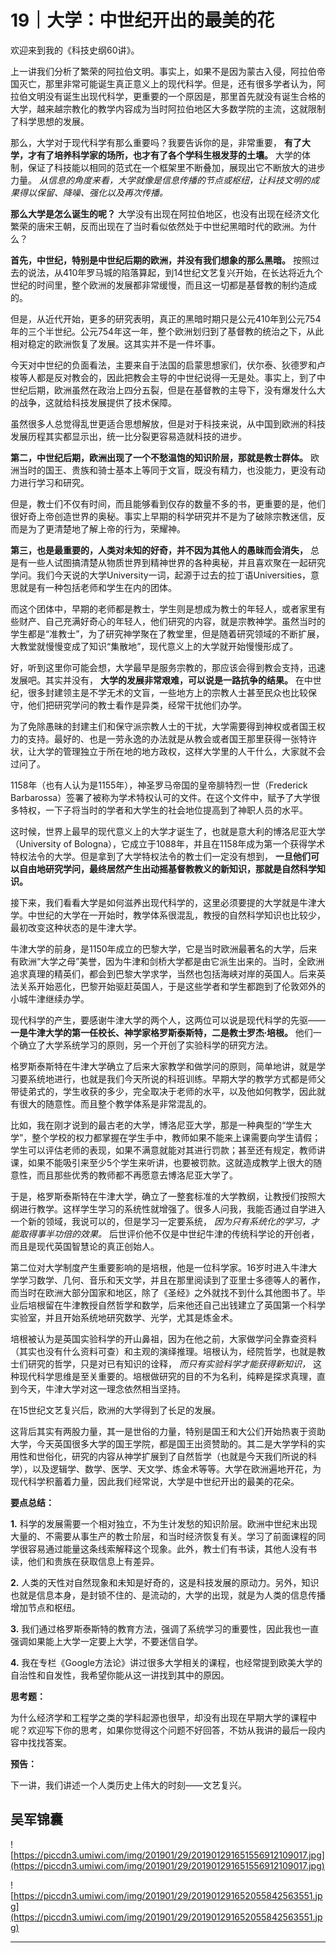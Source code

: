 # 19｜大学：中世纪开出的最美的花

欢迎来到我的《科技史纲60讲》。

上一讲我们分析了繁荣的阿拉伯文明。事实上，如果不是因为蒙古入侵，阿拉伯帝国灭亡，那里非常可能诞生真正意义上的现代科学。但是，还有很多学者认为，阿拉伯文明没有诞生出现代科学，更重要的一个原因是，那里首先就没有诞生合格的大学，越来越宗教化的教学内容成为当时阿拉伯地区大多数学院的主流，这就限制了科学思想的发展。

那么，大学对于现代科学有那么重要吗？我要告诉你的是，非常重要， **有了大学，才有了培养科学家的场所，也才有了各个学科生根发芽的土壤。** 大学的体制，保证了科技能以相同的范式在一个框架里不断叠加，展现出它不断放大的进步力量。 *从信息的角度来看，大学就像是信息传播的节点或枢纽，让科技文明的成果得以保留、降噪、强化以及再次传播。*

 **那么大学是怎么诞生的呢？** 大学没有出现在阿拉伯地区，也没有出现在经济文化繁荣的唐宋王朝，反而出现在了当时看似依然处于中世纪黑暗时代的欧洲。为什么？

 **首先，中世纪，特别是中世纪后期的欧洲，并没有我们想象的那么黑暗。** 按照过去的说法，从410年罗马城的陷落算起，到14世纪文艺复兴开始，在长达将近九个世纪的时间里，整个欧洲的发展都非常缓慢，而且这一切都是基督教的制约造成的。

但是，从近代开始，更多的研究表明，真正的黑暗时期只是公元410年到公元754年的三个半世纪。公元754年这一年，整个欧洲划归到了基督教的统治之下，从此相对稳定的欧洲恢复了发展。这其实并不是一件坏事。

今天对中世纪的负面看法，主要来自于法国的启蒙思想家们，伏尔泰、狄德罗和卢梭等人都是反对教会的，因此把教会主导的中世纪说得一无是处。事实上，到了中世纪后期，欧洲虽然在政治上四分五裂，但是在基督教的主导下，没有爆发什么大的战争，这就给科技发展提供了技术保障。

虽然很多人总觉得乱世更适合思想解放，但是对于科技来说，从中国到欧洲的科技发展历程其实都显示出，统一比分裂更容易造就科技的进步。

 **第二，中世纪后期，欧洲出现了一个不愁温饱的知识阶层，那就是教士群体。** 欧洲当时的国王、贵族和骑士基本上等同于文盲，既没有精力，也没能力，更没有动力进行学习和研究。

但是，教士们不仅有时间，而且能够看到仅存的数量不多的书，更重要的是，他们很好奇上帝创造世界的奥秘。事实上早期的科学研究并不是为了破除宗教迷信，反而是为了更清楚地了解上帝的行为，荣耀神。

 **第三，也是最重要的，人类对未知的好奇，并不因为其他人的愚昧而会消失，** 总是有一些人试图搞清楚从物质世界到精神世界的各种奥秘，并且喜欢聚在一起研究学问。我们今天说的大学University一词，起源于过去的拉丁语Universities，意思就是有一种包括老师和学生在内的团体。

而这个团体中，早期的老师都是教士，学生则是想成为教士的年轻人，或者家里有些财产、自己充满好奇心的年轻人，他们研究的内容，就是宗教神学。虽然当时的学生都是“准教士”，为了研究神学聚在了教堂里，但是随着研究领域的不断扩展，大教堂就慢慢变成了知识“集散地”，现代意义上的大学就开始慢慢形成了。

好，听到这里你可能会想，大学最早是服务宗教的，那应该会得到教会支持，迅速发展吧。其实并没有， **大学的发展非常艰难，可以说是一路抗争的结果。** 在中世纪，很多封建领主是不学无术的文盲，一些地方上的宗教人士甚至民众也比较保守，他们把研究学问的教士看作是异类，经常干扰他们办学。

为了免除愚昧的封建主们和保守派宗教人士的干扰，大学需要得到神权或者国王权力的支持。最好的、也是一劳永逸的办法就是从教会或者国王那里获得一张特许状，让大学的管理独立于所在地的地方政权，这样大学里的人干什么，大家就不会过问了。

1158年（也有人认为是1155年），神圣罗马帝国的皇帝腓特烈一世（Frederick Barbarossa）签署了被称为学术特权认可的文件。在这个文件中，赋予了大学很多特权，一下子将当时的学者和大学生的社会地位提高到了神职人员的水平。

这时候，世界上最早的现代意义上的大学才诞生了，也就是意大利的博洛尼亚大学（University of Bologna），它成立于1088年，并且在1158年成为第一个获得学术特权法令的大学。但是拿到了大学特权法令的教士们一定没有想到， **一旦他们可以自由地研究学问，最终居然产生出动摇基督教教义的新知识，那就是自然科学知识。**

接下来，我们看看大学是如何滋养出现代科学的，这里必须要提的大学就是牛津大学。中世纪的大学在一开始时，教学体系很混乱，教授的自然科学知识也比较少，最初改变这种状态的是牛津大学。

牛津大学的前身，是1150年成立的巴黎大学，它是当时欧洲最著名的大学，后来有欧洲“大学之母”美誉，因为牛津和剑桥大学都是由它派生出来的。当时，全欧洲追求真理的精英们，都会到巴黎大学求学，当然也包括海峡对岸的英国人。后来英法关系开始恶化，巴黎开始驱赶英国人，于是这些学者和学生都跑到了伦敦郊外的小城牛津继续办学。

现代科学的产生，要感谢牛津大学的两个人，这两位可以说是现代科学的先驱—— **一是牛津大学的第一任校长、神学家格罗斯泰斯特，二是教士罗杰∙培根。** 他们一个确立了大学系统学习的原则，另一个开创了实验科学的研究方法。

格罗斯泰斯特在牛津大学确立了后来大家教学和做学问的原则，简单地讲，就是学习要系统地进行，也就是我们今天所说的科班训练。早期大学的教学方式都是师父带徒弟式的，学生收获的多少，完全取决于老师的水平，以及他如何教学，因此就有很大的随意性。而且整个教学体系是非常混乱的。

比如，我在刚才说到的最古老的大学，博洛尼亚大学，那是一种典型的“学生大学”，整个学校的权力都掌握在学生手中，教师如果不能来上课需要向学生请假；学生可以评估老师的表现，如果不满意就能对其进行罚款；甚至还有规定，教师讲课，如果不能吸引来至少5个学生来听讲，也要被罚款。这就造成教学上很大的随意性，而且那些优秀的教师都不再愿意去博洛尼亚大学了。

于是，格罗斯泰斯特在牛津大学，确立了一整套标准的大学教纲，让教授们按照大纲进行教学。这样学生学习的系统性就增强了。很多人问我，我能否通过自学进入一个新的领域，我说可以的，但是学习一定要系统， *因为只有系统化的学习，才能取得事半功倍的效果。* 后世评价他不仅是中世纪牛津的传统科学论的开创者，而且是现代英国智慧论的真正创始人。

第二位对大学制度产生重要影响的是培根，他是一位科学家。16岁时进入牛津大学学习数学、几何、音乐和天文学，并且在那里阅读到了亚里士多德等人的著作，而当时在欧洲大部分国家和地区，除了《圣经》之外就找不到什么其他图书了。毕业后培根留在牛津教授自然哲学和数学，后来他还自己出钱建立了英国第一个科学实验室，并且开始系统地研究数学、光学，尤其是炼金术。

培根被认为是英国实验科学的开山鼻祖，因为在他之前，大家做学问全靠查资料（其实也没有什么资料可查）和主观的演绎推理。培根认为，经院哲学，也就是教士们研究的哲学，只是对已有知识的诠释， *而只有实验科学才能获得新知识，* 这种现代科学思维是至关重要的。培根做研究的目的不为名利，纯粹是探求真理，直到今天，牛津大学对这一理念依然相当坚持。

在15世纪文艺复兴后，欧洲的大学得到了长足的发展。

这背后其实有两股力量，其一是世俗的力量，特别是国王和大公们开始热衷于资助大学，今天英国很多大学的国王学院，都是国王出资赞助的。其二是大学学科的实用性和世俗化，研究的内容从神学扩展到了自然哲学（也就是今天我们所说的科学），以及逻辑学、数学、医学、天文学、炼金术等等。大学在欧洲遍地开花，为现代科学积蓄着力量，因此我们经常说，大学是中世纪开出的最美的花朵。

 **要点总结：**

 **1.** 科学的发展需要一个相对独立，不为生计发愁的知识阶层。欧洲中世纪末出现大量的、不需要从事生产的教士阶层，和当时经济恢复有关。学习了前面课程的同学很容易通过能量这条线索解释这个现象。此外，教士们有书读，其他人没有书读，他们和贵族在获取信息上有差异。

 **2.** 人类的天性对自然现象和未知是好奇的，这是科技发展的原动力。另外，知识也就是信息本身，是封锁不住的、是流动的，大学的出现，就是为人类的信息传播增加节点和枢纽。

 **3.** 我们通过格罗斯泰斯特的教育方法，强调了系统学习的重要性，因此我也一直强调如果能上大学一定要上大学，不要迷信自学。

 **4.** 我在专栏《Google方法论》讲过很多大学相关的课程，也经常提到欧美大学的自治性和自发性，我希望你能从这一讲找到其中的原因。

 **思考题：**

为什么经济学和工程学之类的学科起源也很早，却没有出现在早期大学的课程中呢？欢迎写下你的思考，如果你觉得这个问题不好回答，不妨从我讲的最后一段内容中找找答案。

 **预告：**

下一讲，我们讲述一个人类历史上伟大的时刻——文艺复兴。

## 吴军锦囊

![https://piccdn3.umiwi.com/img/201901/29/201901291651556912109017.jpg](https://piccdn3.umiwi.com/img/201901/29/201901291651556912109017.jpg)

![https://piccdn3.umiwi.com/img/201901/29/201901291652055842563551.jpg](https://piccdn3.umiwi.com/img/201901/29/201901291652055842563551.jpg)

---
